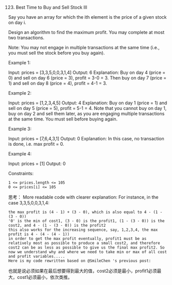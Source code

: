 123. Best Time to Buy and Sell Stock III

Say you have an array for which the ith element is the price of a given stock on day i.

Design an algorithm to find the maximum profit. You may complete at most two transactions.

Note: You may not engage in multiple transactions at the same time (i.e., you must sell the stock before you buy again).

Example 1:

Input: prices = [3,3,5,0,0,3,1,4]
Output: 6
Explanation: Buy on day 4 (price = 0) and sell on day 6 (price = 3), profit = 3-0 = 3.
Then buy on day 7 (price = 1) and sell on day 8 (price = 4), profit = 4-1 = 3.

Example 2:

Input: prices = [1,2,3,4,5]
Output: 4
Explanation: Buy on day 1 (price = 1) and sell on day 5 (price = 5), profit = 5-1 = 4.
Note that you cannot buy on day 1, buy on day 2 and sell them later, as you are engaging multiple transactions at the same time. You must sell before buying again.

Example 3:

Input: prices = [7,6,4,3,1]
Output: 0
Explanation: In this case, no transaction is done, i.e. max profit = 0.

Example 4:

Input: prices = [1]
Output: 0

Constraints:

    1 <= prices.length <= 105
    0 <= prices[i] <= 105
  

思考：
More readable code with clearer explanation:
For instance, in the case 3,3,5,0,0,3,1,4:

    the max profit is (4 - 1) + (3 - 0), which is also equal to 4 - (1 - (3 - 0))
    '0' is the min of cost1, (3 - 0) is the profit1, (1 - (3 - 0)) is the cost2, and 4 - (1 - (3 - 0)) is the profit2
    this also works for the increasing sequence, say, 1,2,3,4, the max profit is 4 - (4 - (4 - 1))
    in order to get the max profit eventually, profit1 must be as relatively most as possible to produce a small cost2, and therefore cost2 can be as less as possible to give us the final max profit2. So now we understand why and where we need to take min or max of all cost and profit variables.....
    Here is my code rewritten based on @SmileChen 's previous post:

也就是说必须如果在最后想要得到最大的值，cost2必须是最小，profit1必须最大，cost1必须最小，依次类推。

